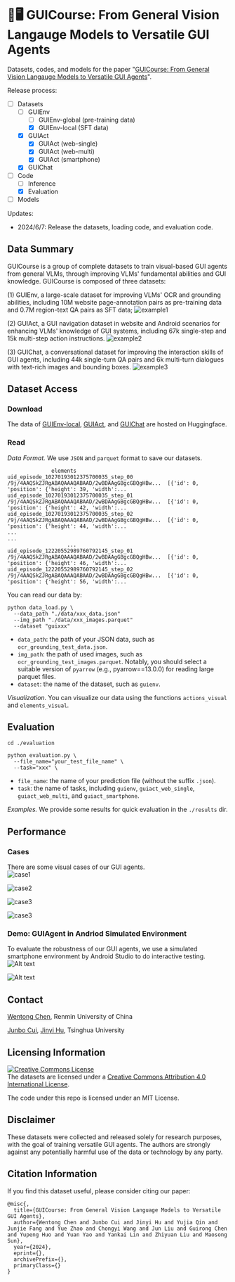 # 📱🖥️ GUICourse: From General Vision Langauge Models to Versatile GUI Agents 

Datasets, codes, and models for the paper "[GUICourse: From General Vision Langauge Models to Versatile GUI Agents]()".

Release process:
- [ ] Datasets
  - [ ] GUIEnv
    - [ ] GUIEnv-global (pre-training data)
    - [x] GUIEnv-local (SFT data)
  - [x] GUIAct
    - [x] GUIAct (web-single)
    - [x] GUIAct (web-multi)
    - [x] GUIAct (smartphone)
  - [x] GUIChat
- [ ] Code
  - [ ] Inference
  - [x] Evaluation
- [ ] Models

Updates:
- 2024/6/7: Release the datasets, loading code, and evaluation code.


## Data Summary

GUICourse is a group of complete datasets to train visual-based GUI agents from general VLMs, through improving VLMs' fundamental abilities and GUI knowledge. GUICourse is composed of three datasets: 

(1) GUIEnv, a large-scale dataset for improving VLMs' OCR and grounding abilities, including 10M website page-annotation pairs as pre-training data and 0.7M region-text QA pairs as SFT data; 
![example1](./assets/GUIEnv-example.svg)

(2) GUIAct, a GUI navigation dataset in website and Android scenarios for enhancing VLMs' knowledge of GUI systems, including 67k single-step and 15k multi-step action instructions. 
![example2](./assets/GUIAct-example.svg)

(3) GUIChat, a conversational dataset for improving the interaction skills of GUI agents, including 44k single-turn QA pairs and 6k multi-turn dialogues with text-rich images and bounding boxes.
![example3](./assets/GUIChat-example.svg)


## Dataset Access

### Download
The data of [GUIEnv-local](https://huggingface.co/datasets/yiye2023/GUIEnv), [GUIAct](https://huggingface.co/datasets/yiye2023/GUIAct), and [GUIChat](https://huggingface.co/datasets/yiye2023/GUIChat) are hosted on Huggingface.

### Read
*Data Format.* 
We use `JSON` and `parquet` format to save our datasets.
```
              elements
uid_episode_10270193012375700035_step_00  /9j/4AAQSkZJRgABAQAAAQABAAD/2wBDAAgGBgcGBQgHBw...  [{'id': 0, 'position': {'height': 39, 'width':...
uid_episode_10270193012375700035_step_01  /9j/4AAQSkZJRgABAQAAAQABAAD/2wBDAAgGBgcGBQgHBw...  [{'id': 0, 'position': {'height': 42, 'width':...
uid_episode_10270193012375700035_step_02  /9j/4AAQSkZJRgABAQAAAQABAAD/2wBDAAgGBgcGBQgHBw...  [{'id': 0, 'position': {'height': 44, 'width':...
...                                                                                     ...
                   ...
uid_episode_12220552989760792145_step_01  /9j/4AAQSkZJRgABAQAAAQABAAD/2wBDAAgGBgcGBQgHBw...  [{'id': 0, 'position': {'height': 46, 'width':...
uid_episode_12220552989760792145_step_02  /9j/4AAQSkZJRgABAQAAAQABAAD/2wBDAAgGBgcGBQgHBw...  [{'id': 0, 'position': {'height': 56, 'width':...
```
You can read our  data by:
```
python data_load.py \
  --data_path "./data/xxx_data.json"
  --img_path "./data/xxx_images.parquet"
  --dataset "guixxx"

```
- `data_path`: the path of your JSON data, such as `ocr_grounding_test_data.json`.
- `img_path`:  the path of used images, such as `ocr_grounding_test_images.parquet`. Notably, you should select a suitable version of `pyarrow` (e.g., pyarrow==13.0.0) for reading large parquet files.
- `dataset`: the name of the dataset, such as `guienv`.

*Visualization.*
You can visualize our data using the functions `actions_visual` and `elements_visual`.

## Evaluation

```
cd ./evaluation

python evaluation.py \
  --file_name="your_test_file_name" \
  --task="xxx" \
```
- `file_name`: the name of your prediction file (without the suffix `.json`).
- `task`: the name of tasks, including `guienv`, `guiact_web_single`, `guiact_web_multi`, and `guiact_smartphone`.

*Examples.* 
We provide some results for quick evaluation in the `./results` dir.

## Performance

### Cases
There are some visual cases of our GUI agents.  
![case1](./assets/act1.svg)

![case2](./assets/act2.svg)

![case3](./assets/act3.svg)

![case3](./assets/chat1.svg)

### Demo: GUIAgent in Andriod Simulated Environment
To evaluate the robustness of our GUI agents, we use a simulated smartphone environment by Android Studio to do interactive testing.
![Alt text](./assets/v1.2.gif)

![Alt text](./assets/v2.2.gif)

## Contact

[Wentong Chen](mailto:cwt_0139@ruc.edu.cn), Renmin University of China

[Junbo Cui](mailto:cuijb2000@gmail.com), [Jinyi Hu](mailto:hu-jy21@mails.tsinghua.edu.cn), Tsinghua University


## Licensing Information

<a rel="license" href="http://creativecommons.org/licenses/by/4.0/"><img alt="Creative Commons License" style="border-width:0" src="https://i.creativecommons.org/l/by/4.0/88x31.png" /></a><br />The datasets are licensed under a <a rel="license" href="http://creativecommons.org/licenses/by/4.0/">Creative Commons Attribution 4.0 International License</a>.

The code under this repo is licensed under an MIT License.

## Disclaimer

These datasets were collected and released solely for research purposes, with the goal of training versatile GUI agents. The authors are strongly against any potentially harmful use of the data or technology by any party. 

## Citation Information

If you find this dataset useful, please consider citing our paper:

```
@misc{,
  title={GUICourse: From General Vision Language Models to Versatile GUI Agents},
  author={Wentong Chen and Junbo Cui and Jinyi Hu and Yujia Qin and Junjie Fang and Yue Zhao and Chongyi Wang and Jun Liu and Guirong Chen and Yupeng Huo and Yuan Yao and Yankai Lin and Zhiyuan Liu and Maosong Sun},
  year={2024},
  eprint={},
  archivePrefix={},
  primaryClass={}
}
```
